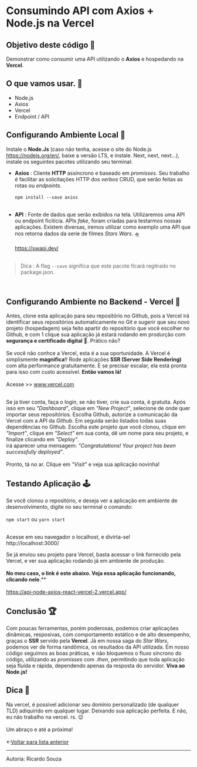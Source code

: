 # Consumindo API com Axios + Node.js na Vercel
## Objetivo deste código 🎯
Demonstrar como consumir uma API utilizando o **Axios** e hospedando na **Vercel**. 

## O que vamos usar. 🧰
- Node.js 
- Axios 
- Vercel
- Endpoint / API  


## Configurando Ambiente Local 📗
 Instale o **Node.Js** (caso não tenha, acesse o site do Node.js https://nodejs.org/en/, baixe a versão LTS, e instale. Next, next, next...), instale os seguintes pacotes utilizando seu terminal:


* **Axios** : Cliente **HTTP** assíncrono e baseado em *promisses*. Seu trabalho é facilitar as solicitações HTTP dos *verbos* CRUD, que serão feitas as rotas ou *endpoints*.<br> <br>
`npm install --save axios`<br> <br>

* **API** : Fonte de dados que serão exibidos na tela. Utilizaremos uma API ou endpoint ficitícia. APIs *fake*, foram criadas para testarmos nossas aplicações. Existem diversas, iremos utilizar como exemplo uma API que nos retorna dados da serie de filmes *Stars Wars*. 🛸<br> <br>
https://swapi.dev/<br> <br>



>Dica : A flag `--save` significa que este pacote ficará regitrado no package.json.<br>

<br>

## Configurando Ambiente no Backend - Vercel 📕
Antes, clone esta aplicação para seu repositório no Github, pois a Vercel irá identificar seus repositórios automaticamente no Git e sugerir que seu novo projeto (hospedagem) seja feito apartir do repositório que você escolher no Github, e com 1 clique sua aplicação já estará rodando em produrção com **segurança e certificado digital** 🤯. Prático não?<br><br>
Se você não conhce a Vercel, esta é a sua oportunidade. A Vercel é simplismente **magnifica**!! Rode aplicações **SSR (Server Side Rendering)** com alta performance gratuitamente. E se precisar escalar, ela está pronta para isso com custo acessível. **Então vamos lá!**<br><br>
Acesse >> www.vercel.com <br><br>

Se ja tiver conta, faça o login, se não tiver, crie sua conta, é gratuita. Após isso em seu *"Dashboard"*, clique em *"New Project"*, selecione de onde quer importar seus repositórios. Escolha Github, autorize a comunicação da Vercel com a API da *Github*. Em seguida serão listados todas suas dependências no Github. Escolha este projeto que você clonou, clique em *"Import"*, clique em *"Select"* em sua conta, dê um nome para seu projeto, e finalize clicando em *"Deploy"*. <br> irá aparecer uma mensagem: *"Congratulations! Your project has been successfully deployed"*.<br><br>
Pronto, tá no ar. Clique em *"Visit"* e veja sua aplicação novinha!


## Testando Aplicação 🕹

Se você clonou o repositório, e deseja ver a aplicação em ambiente de desenvolvimento, digite no seu terminal o comando: <br> <br>
`npm start` ou `yarn start` <br><br>

Acesse em seu navegador o localhost, e divirta-se!<br> 
http://localhost:3000/<br>

Se já enviou seu projeto para Vercel, basta acessar o link fornecido pela Vercel, e ver sua aplicação rodando já em ambiente de produção. <br><br>
**No meu caso, o link é este abaixo. Veja essa aplicação funcionando, clicando nele**.** <br> <br>
https://api-node-axios-react-vercel-2.vercel.app/<br>
## Conclusão 🏆
Com poucas ferramentas, porém poderosas, podemos criar aplicações dinâmicas, resposivas, com comportamento estático e de alto desempenho, graças o **SSR** servido pela **Vercel**. Já em nossa saga do *Star Wars*, podemos ver de forma randômica, os resultados da API utilizada. Em nosso código seguimos as boas práticas, e não bloquemos o fluxo síncrono do código, utilizando as *promisses* com *.then*, permitindo que toda aplicação seja fluída e rápida, dependendo apenas da resposta do servidor. **Viva ao Node.js!**



## Dica 📌
Na vercel, é possivel adicionar seu domínio personalizado (de qualquer TLD) adiquirido em qualquer lugar. Deixando sua aplicação perfeita. E não, eu não trabalho na vercel. rs. 😉 <br><br> Um abraço e até a próxima!<br><br>
←[Voltar para lista anterior](https://github.com/ricardaonao/APIs)
____________________________________________________________________
Autoria: Ricardo Souza 